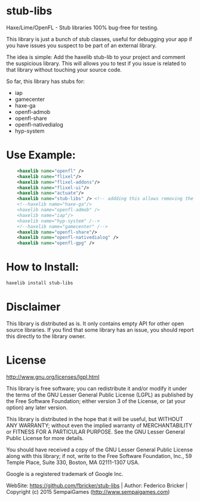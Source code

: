 # stub-libs
Haxe/Lime/OpenFL - Stub libraries 100% bug-free for testing.

This library is just a bunch of stub classes, useful for debugging your app if you have issues you suspect to be part of an external library.

The idea is simple: Add the haxelib stub-lib to your project and comment the suspicious library. This will allows you to test if you issue is related to that library without touching your source code.

So far, this library has stubs for:

* iap
* gamecenter
* haxe-ga
* openfl-admob
* openfl-share
* openfl-nativedialog
* hyp-system

Use Example:
=======

```xml
	<haxelib name="openfl" />
	<haxelib name="flixel"/>
	<haxelib name="flixel-addons"/>
	<haxelib name="flixel-ui"/>
	<haxelib name="actuate"/>
	<haxelib name="stub-libs" /> <!-- addding this allows removing the other libraries without touching your code -->
	<!--haxelib name="haxe-ga"/>
	<haxelib name="openfl-admob" />
	<haxelib name="iap"/>
	<haxelib name="hyp-system" /-->
	<!--haxelib name="gamecenter" /-->
	<haxelib name="openfl-share"/>
	<haxelib name="openfl-nativedialog" />
	<haxelib name="openfl-gpg" />
```

How to Install:
=======

```bash
haxelib install stub-libs
```

Disclaimer
=======

This library is distributed as is. It only contains empty API for other open source libraries. If you find that some library has an issue, you should report this directly to the library owner.

License
=======
http://www.gnu.org/licenses/lgpl.html

This library is free software; you can redistribute it and/or
modify it under the terms of the GNU Lesser General Public
License (LGPL) as published by the Free Software Foundation; either
version 3 of the License, or (at your option) any later version.
  
This library is distributed in the hope that it will be useful,
but WITHOUT ANY WARRANTY; without even the implied warranty of
MERCHANTABILITY or FITNESS FOR A PARTICULAR PURPOSE. See the GNU
Lesser General Public License for more details.
  
You should have received a copy of the GNU Lesser General Public
License along with this library; if not, write to the Free Software
Foundation, Inc., 59 Temple Place, Suite 330, Boston, MA 02111-1307 USA.
  
Google is a registered trademark of Google Inc.


WebSite: https://github.com/fbricker/stub-libs | Author: Federico Bricker | Copyright (c) 2015 SempaiGames (http://www.sempaigames.com)

